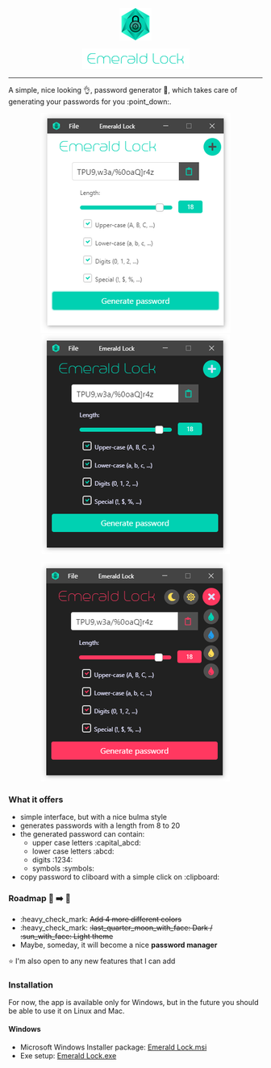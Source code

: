 <p align="center">
  <img src="readme-assets/EmeraldLock-icon-64x64.png"> 
</p>
<p align="center">
  <img src="readme-assets/EmeraldLock-name.png"> 
</p>
<hr>

<p> A simple, nice looking 👌, password generator 🔐, which takes care of generating your passwords for you :point_down:.</p>

<p align="center">
  <img src="readme-assets/EmeraldLock-light-primary.png"> <img src="readme-assets/EmeraldLock-dark-primary.png">
</p>
<p align="center">
  <img src="readme-assets/EmeraldLock-dark-danger.png"> 
</p>

### What it offers

<ul>
  <li> simple interface, but with a nice bulma style </li>
  <li> generates passwords with a length from 8 to 20 </li>
  <li> the generated password can contain:
    <ul>
      <li> upper case letters :capital_abcd: </li>
      <li> lower case letters :abcd: </li>
      <li> digits :1234: </li>
      <li> symbols :symbols: </li>
    </ul>
  <li> copy password to cliboard with a simple click on :clipboard: </li>
</ul>
  
### Roadmap :car: :arrow_right: :sunrise_over_mountains:
<ul>
  <li> :heavy_check_mark: <del> Add 4 more different colors </del> </li>
  <li> :heavy_check_mark: <del> :last_quarter_moon_with_face: Dark / :sun_with_face: Light theme </del> </li>
  <li> Maybe, someday, it will become a nice <b>password manager</b> </li>
</ul>

:star: I'm also open to any new features that I can add

### Installation

For now, the app is available only for Windows, but in the future you should be able to use it on Linux and Mac.

#### Windows

<ul>
  <li> Microsoft Windows Installer package:
    <a href="https://github.com/xylish7/emerald-lock/releases/download/v1.4.0/emerald-lock-1.4.0.msi"> Emerald Lock.msi </a>
  </li>
  <li> Exe setup: 
    <a href="https://github.com/xylish7/emerald-lock/releases/download/v1.4.0/emerald-lock-setup-1.4.0.exe"> Emerald Lock.exe </a>
  </li>
</ul>
